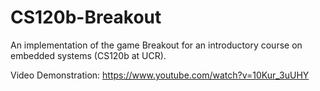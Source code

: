 # CS120b-Breakout
An implementation of the game Breakout for an introductory course on embedded systems (CS120b at UCR).

Video Demonstration: https://www.youtube.com/watch?v=10Kur_3uUHY
